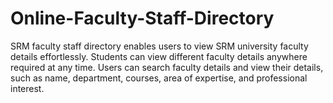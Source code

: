 # Online-Faculty-Staff-Directory
SRM faculty staff directory enables users to view SRM university faculty details effortlessly. Students can view different faculty details anywhere required at any time. Users can search faculty details and view their details, such as name, department, courses, area of expertise, and professional interest.
